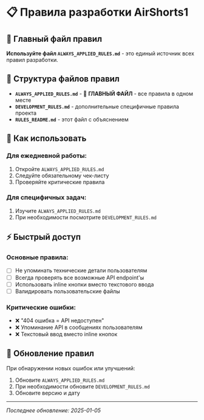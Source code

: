 # 📋 Правила разработки AirShorts1

## 🎯 Главный файл правил

**Используйте файл `ALWAYS_APPLIED_RULES.md`** - это единый источник всех правил разработки.

## 📁 Структура файлов правил

- **`ALWAYS_APPLIED_RULES.md`** - 🎯 **ГЛАВНЫЙ ФАЙЛ** - все правила в одном месте
- **`DEVELOPMENT_RULES.md`** - дополнительные специфичные правила проекта
- **`RULES_README.md`** - этот файл с объяснением

## 🚀 Как использовать

### Для ежедневной работы:
1. Откройте `ALWAYS_APPLIED_RULES.md`
2. Следуйте обязательному чек-листу
3. Проверяйте критические правила

### Для специфичных задач:
1. Изучите `ALWAYS_APPLIED_RULES.md`
2. При необходимости посмотрите `DEVELOPMENT_RULES.md`

## ⚡ Быстрый доступ

### Основные правила:
- [ ] Не упоминать технические детали пользователям
- [ ] Всегда проверять все возможные API endpoint'ы
- [ ] Использовать inline кнопки вместо текстового ввода
- [ ] Валидировать пользовательские файлы

### Критические ошибки:
- ❌ "404 ошибка = API недоступен"
- ❌ Упоминание API в сообщениях пользователям
- ❌ Текстовый ввод вместо inline кнопок

## 🔄 Обновление правил

При обнаружении новых ошибок или улучшений:
1. Обновите `ALWAYS_APPLIED_RULES.md`
2. При необходимости обновите `DEVELOPMENT_RULES.md`
3. Обновите версию и дату

---

*Последнее обновление: 2025-01-05*
